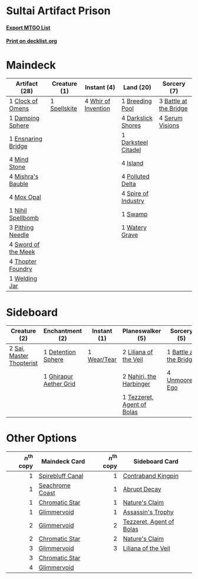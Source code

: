 # Sultai Artifact Prison

#### [Export MTGO List](../collection/Sultai%20Artifact%20Prison/Sultai%20Artifact%20Prison.txt)
#### [Print on decklist.org](http://decklist.org/?deckmain=3%09Battle%20at%20the%20Bridge%0A1%09Breeding%20Pool%0A1%09Clock%20of%20Omens%0A1%09Damping%20Sphere%0A4%09Darkslick%20Shores%0A1%09Darksteel%20Citadel%0A1%09Ensnaring%20Bridge%0A4%09Island%0A4%09Mind%20Stone%0A4%09Mishra's%20Bauble%0A4%09Mox%20Opal%0A1%09Nihil%20Spellbomb%0A3%09Pithing%20Needle%0A4%09Polluted%20Delta%0A4%09Serum%20Visions%0A1%09Spellskite%0A4%09Spire%20of%20Industry%0A1%09Swamp%0A4%09Sword%20of%20the%20Meek%0A4%09Thopter%20Foundry%0A1%09Watery%20Grave%0A1%09Welding%20Jar%0A4%09Whir%20of%20Invention&deckside=1%09Battle%20at%20the%20Bridge%0A1%09Detention%20Sphere%0A1%09Ghirapur%20Aether%20Grid%0A2%09Liliana%20of%20the%20Veil%0A2%09Nahiri,%20the%20Harbinger%0A2%09Sai,%20Master%20Thopterist%0A1%09Tezzeret,%20Agent%20of%20Bolas%0A4%09Unmoored%20Ego%0A1%09Wear/Tear)
# Maindeck

|                                        Artifact (28)                                         |                                     Creature (1)                                      |                                         Instant (4)                                          |                                          Land (20)                                           |                                           Sorcery (7)                                           |
|----------------------------------------------------------------------------------------------|---------------------------------------------------------------------------------------|----------------------------------------------------------------------------------------------|----------------------------------------------------------------------------------------------|-------------------------------------------------------------------------------------------------|
|1 [Clock of Omens](http://gatherer.wizards.com/Pages/Card/Details.aspx?multiverseid=51129)    |1 [Spellskite](http://gatherer.wizards.com/Pages/Card/Details.aspx?multiverseid=397743)|4 [Whir of Invention](http://gatherer.wizards.com/Pages/Card/Details.aspx?multiverseid=423716)|1 [Breeding Pool](http://gatherer.wizards.com/Pages/Card/Details.aspx?multiverseid=97088)     |3 [Battle at the Bridge](http://gatherer.wizards.com/Pages/Card/Details.aspx?multiverseid=423720)|
|1 [Damping Sphere](http://gatherer.wizards.com/Pages/Card/Details.aspx?multiverseid=443101)   |                                                                                       |                                                                                              |4 [Darkslick Shores](http://gatherer.wizards.com/Pages/Card/Details.aspx?multiverseid=209400) |4 [Serum Visions](http://gatherer.wizards.com/Pages/Card/Details.aspx?multiverseid=50145)        |
|1 [Ensnaring Bridge](http://gatherer.wizards.com/Pages/Card/Details.aspx?multiverseid=15866)  |                                                                                       |                                                                                              |1 [Darksteel Citadel](http://gatherer.wizards.com/Pages/Card/Details.aspx?multiverseid=389479)|                                                                                                 |
|4 [Mind Stone](http://gatherer.wizards.com/Pages/Card/Details.aspx?multiverseid=135280)       |                                                                                       |                                                                                              |4 [Island](http://gatherer.wizards.com/Pages/Card/Details.aspx?multiverseid=439857)           |                                                                                                 |
|4 [Mishra's Bauble](http://gatherer.wizards.com/Pages/Card/Details.aspx?multiverseid=122122)  |                                                                                       |                                                                                              |4 [Polluted Delta](http://gatherer.wizards.com/Pages/Card/Details.aspx?multiverseid=405104)   |                                                                                                 |
|4 [Mox Opal](http://gatherer.wizards.com/Pages/Card/Details.aspx?multiverseid=397719)         |                                                                                       |                                                                                              |4 [Spire of Industry](http://gatherer.wizards.com/Pages/Card/Details.aspx?multiverseid=423851)|                                                                                                 |
|1 [Nihil Spellbomb](http://gatherer.wizards.com/Pages/Card/Details.aspx?multiverseid=442215)  |                                                                                       |                                                                                              |1 [Swamp](http://gatherer.wizards.com/Pages/Card/Details.aspx?multiverseid=439858)            |                                                                                                 |
|3 [Pithing Needle](http://gatherer.wizards.com/Pages/Card/Details.aspx?multiverseid=129526)   |                                                                                       |                                                                                              |1 [Watery Grave](http://gatherer.wizards.com/Pages/Card/Details.aspx?multiverseid=405114)     |                                                                                                 |
|4 [Sword of the Meek](http://gatherer.wizards.com/Pages/Card/Details.aspx?multiverseid=126215)|                                                                                       |                                                                                              |                                                                                              |                                                                                                 |
|4 [Thopter Foundry](http://gatherer.wizards.com/Pages/Card/Details.aspx?multiverseid=183017)  |                                                                                       |                                                                                              |                                                                                              |                                                                                                 |
|1 [Welding Jar](http://gatherer.wizards.com/Pages/Card/Details.aspx?multiverseid=48328)       |                                                                                       |                                                                                              |                                                                                              |                                                                                                 |


# Sideboard

|                                           Creature (2)                                            |                                         Enchantment (2)                                         |                                     Instant (1)                                      |                                          Planeswalker (5)                                           |                                           Sorcery (5)                                           |
|---------------------------------------------------------------------------------------------------|-------------------------------------------------------------------------------------------------|--------------------------------------------------------------------------------------|-----------------------------------------------------------------------------------------------------|-------------------------------------------------------------------------------------------------|
|2 [Sai, Master Thopterist](http://gatherer.wizards.com/Pages/Card/Details.aspx?multiverseid=447205)|1 [Detention Sphere](http://gatherer.wizards.com/Pages/Card/Details.aspx?multiverseid=270356)    |1 [Wear/Tear](http://gatherer.wizards.com/Pages/Card/Details.aspx?multiverseid=368950)|2 [Liliana of the Veil](http://gatherer.wizards.com/Pages/Card/Details.aspx?multiverseid=235597)     |1 [Battle at the Bridge](http://gatherer.wizards.com/Pages/Card/Details.aspx?multiverseid=423720)|
|                                                                                                   |1 [Ghirapur Aether Grid](http://gatherer.wizards.com/Pages/Card/Details.aspx?multiverseid=398517)|                                                                                      |2 [Nahiri, the Harbinger](http://gatherer.wizards.com/Pages/Card/Details.aspx?multiverseid=410012)   |4 [Unmoored Ego](http://gatherer.wizards.com/Pages/Card/Details.aspx?multiverseid=452962)        |
|                                                                                                   |                                                                                                 |                                                                                      |1 [Tezzeret, Agent of Bolas](http://gatherer.wizards.com/Pages/Card/Details.aspx?multiverseid=214065)|                                                                                                 |


# Other Options

|*n*<sup>th</sup> copy|                                       Maindeck Card                                       |*n*<sup>th</sup> copy|                                          Sideboard Card                                           |
|--------------------:|-------------------------------------------------------------------------------------------|--------------------:|---------------------------------------------------------------------------------------------------|
|                    1|[Spirebluff Canal](http://gatherer.wizards.com/Pages/Card/Details.aspx?multiverseid=417822)|                    1|[Contraband Kingpin](http://gatherer.wizards.com/Pages/Card/Details.aspx?multiverseid=417750)      |
|                    1|[Seachrome Coast](http://gatherer.wizards.com/Pages/Card/Details.aspx?multiverseid=209399) |                    1|[Abrupt Decay](http://gatherer.wizards.com/Pages/Card/Details.aspx?multiverseid=456061)            |
|                    1|[Chromatic Star](http://gatherer.wizards.com/Pages/Card/Details.aspx?multiverseid=135279)  |                    1|[Nature's Claim](http://gatherer.wizards.com/Pages/Card/Details.aspx?multiverseid=382316)          |
|                    1|[Glimmervoid](http://gatherer.wizards.com/Pages/Card/Details.aspx?multiverseid=370425)     |                    1|[Assassin's Trophy](http://gatherer.wizards.com/Pages/Card/Details.aspx?multiverseid=452902)       |
|                    2|[Glimmervoid](http://gatherer.wizards.com/Pages/Card/Details.aspx?multiverseid=370425)     |                    2|[Tezzeret, Agent of Bolas](http://gatherer.wizards.com/Pages/Card/Details.aspx?multiverseid=214065)|
|                    2|[Chromatic Star](http://gatherer.wizards.com/Pages/Card/Details.aspx?multiverseid=135279)  |                    2|[Nature's Claim](http://gatherer.wizards.com/Pages/Card/Details.aspx?multiverseid=382316)          |
|                    3|[Glimmervoid](http://gatherer.wizards.com/Pages/Card/Details.aspx?multiverseid=370425)     |                    3|[Liliana of the Veil](http://gatherer.wizards.com/Pages/Card/Details.aspx?multiverseid=235597)     |
|                    3|[Chromatic Star](http://gatherer.wizards.com/Pages/Card/Details.aspx?multiverseid=135279)  |                     |                                                                                                   |
|                    4|[Glimmervoid](http://gatherer.wizards.com/Pages/Card/Details.aspx?multiverseid=370425)     |                     |                                                                                                   |

